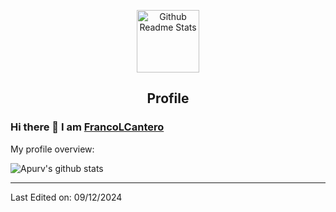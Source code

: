 <p align="center">
 <img width="100px" src="https://res.cloudinary.com/anuraghazra/image/upload/v1594908242/logo_ccswme.svg" align="center" alt="Github Readme Stats" />
 <h2 align="center">Profile</h2>
</p>

### Hi there 👋 I am [FrancoLCantero](https://FrancoLCantero.github.io)

<div><p>My profile overview: </p></div>

![Apurv's github stats](https://github-readme-stats.vercel.app/api?username=FrancoLCantero&show_icons=true)

----
Last Edited on: 09/12/2024
